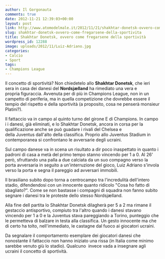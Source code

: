 ```yaml
---
author: Il Gorgonauta
comments: true
date: 2012-11-21 12:39:03+00:00
layout: post
link: http://www.atomodelmale.it/2012/11/21/shakhtar-donetsk-ovvero-come-fregarsene-della-sportivita/
slug: shakhtar-donetsk-ovvero-come-fregarsene-della-sportivita
title: Shakhtar Donetsk, ovvero come fregarsene della sportività
wordpress_id: 12288
image: uploads/2012/11/Luiz-Adriano.jpg
categories:
- Calcio
- Sport
tags:
- Champions League
---
```



Il concetto di sportività? Non chiedetelo allo **Shakhtar Donetsk**, che ieri sera in casa dei danesi del **Nordsjælland** ha rimediato una vera e propria figuraccia. Avvenuta per di più in Champions League, non in un campetto di periferia, ma in quella competizione che dovrebbe essere il tempio del rispetto e della sportività (a proposito, cosa ne penserà monsieur Platini?).

Il fattaccio va in campo al quinto turno del girone E di Champions. In campo i i danesi, già eliminati, e lo Shakhtar Donetsk, ancora in corsa per la qualificazione anche se può guadare i rivali del Chelsea e della Juventus dall'alto della classifica. Proprio allo Juventus Stadium in contemporanea si confrontano le avversarie degli ucraini.

Sul campo danese va in scena un risultato a dir poco inaspettato in quanto i padroni di casa a metà del primo tempo stanno vincendo per 1 a 0. Al 26' però, sfruttando una palla a due calciata da un suo compagno verso la porta avversaria in seguito a un'interruzione del gioco, Luiz Adriano s'invola verso la porta e segna il pareggio ad avversari immobili.

Il brasiliano subito dopo torna a centrocampo tra l'incredulità dell'intero stadio, difendendosi con un innocente quanto ridicolo "Cosa ho fatto di sbagliato?". Come se non bastasse i compagni di squadra non fanno subito segnare i danesi tra le proteste dello stesso Nordsjælland.

Alla fine dell partita lo Shakhtar Donetsk dilagherà per 5 a 2 ma rimane il gestaccio antisportivo, compiuto tra l'altro quando i danesi stavano vincendo per 1 a 0 e la Juventus stava pareggiando a Torino, punteggio che le permetteva di balzare in testa alla classifica. Un gesto innocente ma che di certo ha tolto, nell'immediato, le castagne dal fuoco ai giocatori ucraini.

Da segnalare il comportamento esemplare dei giocatori danesi che nonostante il fattaccio non hanno iniziato una rissa (in Italia come minimo sarebbe venuto giù lo stadio). Qualcuno  invece vada a insegnare agli ucraini il concetto di sportività.
